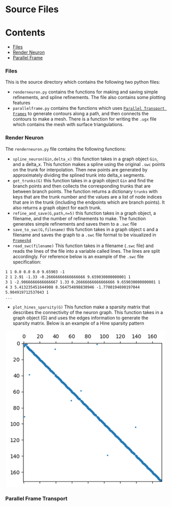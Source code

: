 # Source Files

Contents
========

 * [Files](#files)
 * [Render Neuron](#renderneuron)
 * [Parallel Frame](#parallelframe)
 
 ### Files
 This is the source directory which contains the following two python files:
+ `renderneuron.py` contains the functions for making and saving simple refinements, and spline refinements. The file also contains some plotting features
+ `parallelframe.py` contains the functions which uses [`Parallel Transport Frames`](https://legacy.cs.indiana.edu/ftp/techreports/TR425.pdf) to generate contours along a path, and then connects the contours to make a mesh. There is a function for writing the `.ugx` file which contains the mesh with surface triangulations.

### Render Neuron
The `renderneuron.py` file contains the following functions:

- `spline_neuron(Gin,delta_x)` this function takes in a graph object `Gin`, and a delta_x. This function makes a spline using the original `.swc` points on the trunk for interpolation. Then new points are generated by approximately dividing the splined trunk into delta_x segments.
- `get_trunks(G)` this function takes in a graph object `Gin` and find the branch points and then collects the corresponding trunks that are between branch points. The function returns a dictionary `trunks` with keys that are the trunk number and the values are a list of node indices that are in the trunk (including the endpoints which are branch points). It also returns a graph object for each trunk.
- `refine_and_save(G,path,n=5)` this function takes in a graph object, a filename, and the number of refinements to make. The function generates simple refinements and saves them to a `.swc` file
- `save_to_swc(G,filename)` this function takes in a graph object `G` and a filename and saves the graph to a `.swc` file format to be visualized in [`Promesh4`](https://promesh3d.com/)
- `read_swc(filename)` This function takes in a filename (`.swc` file) and reads the lines of the file into a variable called lines. The lines are split accordingly. For reference below is an example of the `.swc` file specification:
```
1 1 0.0 0.0 0.0 9.65903 -1
2 1 2.91 -1.33 -0.26666666666666666 9.659030000000001 1
3 1 -2.9066666666666667 1.33 0.26666666666666666 9.659030000000001 1
4 3 5.413235451644908 8.564754898830946 -1.7700194690197044 5.904919712537043 1
...
```
- `plot_hines_sparsity(G)` This function make a sparsity matrix that describes the connectivity of the neuron graph. This function takes in a graph object (G) and uses the edges information to generate the sparsity matrix. Below is an example of a Hine sparsity pattern
<p align="center">
  <img src="./../img/hines.png" alt="Size Limit CLI" width="500">
</p>

### Parallel Frame Transport